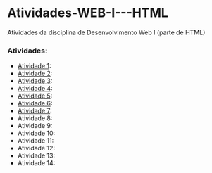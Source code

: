 # Atividades-WEB-I---HTML
Atividades da disciplina de Desenvolvimento Web I (parte de HTML)

### Atividades:
- [Atividade 1](atividade1.html): 
- [Atividade 2](atividade2.html): 
- [Atividade 3](atividade3.html): 
- [Atividade 4](atividade4.html): 
- [Atividade 5](atividade5.html): 
- [Atividade 6](atividade6.html): 
- [Atividade 7](atividade7.html): 
- Atividade 8: 
- Atividade 9:
- Atividade 10:
- Atividade 11: 
- Atividade 12: 
- Atividade 13: 
- Atividade 14: 
